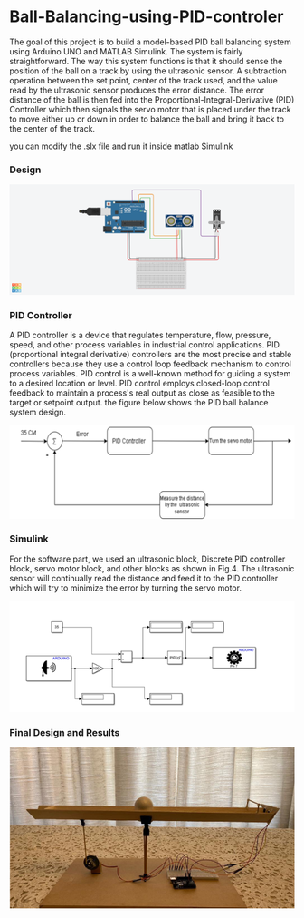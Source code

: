 # Ball-Balancing-using-PID-controler


The goal of this project is to build a model-based PID ball balancing system using Arduino UNO and MATLAB Simulink. The system is fairly straightforward. The way this system functions is that it should sense the position of the ball on a track by using the ultrasonic sensor. A subtraction operation between the set point, center of the track used, and the value read by the ultrasonic sensor produces the error distance. The error distance of the ball is then fed into the Proportional-Integral-Derivative (PID) Controller which then signals the servo motor that is placed under the track to move either up or down in order to balance the ball and bring it back to the center of the track.

you can modify the .slx file and run it inside matlab Simulink
### Design

![My Image](Picture1.png)


### PID Controller

A PID controller is a device that regulates temperature, flow, pressure, speed, and other process
variables in industrial control applications. PID (proportional integral derivative) controllers are the
most precise and stable controllers because they use a control loop feedback mechanism to control
process variables. PID control is a well-known method for guiding a system to a desired location or
level. PID control employs closed-loop control feedback to maintain a process's real output as close
as feasible to the target or setpoint output. the figure below shows the PID ball balance system design.

![My Image](Picture2.png)

### Simulink


For the software part, we used an ultrasonic block, Discrete PID controller block, servo motor block,
and other blocks as shown in Fig.4. The ultrasonic sensor will continually read the distance and feed
it to the PID controller which will try to minimize the error by turning the servo motor.

![My Image](Picture3.png)

### Final Design and Results





![My Image](Picture4.png)
